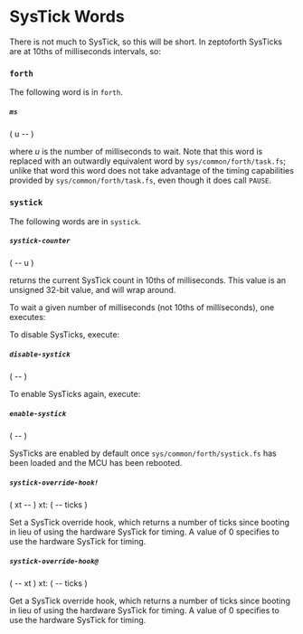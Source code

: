 # SysTick Words

There is not much to SysTick, so this will be short. In zeptoforth SysTicks are at 10ths of milliseconds intervals, so:

### `forth`

The following word is in `forth`.

##### `ms`
( u -- )

where *u* is the number of milliseconds to wait. Note that this word is replaced with an outwardly equivalent word by `sys/common/forth/task.fs`; unlike that word this word does not take advantage of the timing capabilities provided by `sys/common/forth/task.fs`, even though it does call `PAUSE`.

### `systick`

The following words are in `systick`.

##### `systick-counter`
( -- u )

returns the current SysTick count in 10ths of milliseconds. This value is an unsigned 32-bit value, and will wrap around.

To wait a given number of milliseconds (not 10ths of milliseconds), one executes:

To disable SysTicks, execute:

##### `disable-systick`
( -- )

To enable SysTicks again, execute:

##### `enable-systick`
( -- )

SysTicks are enabled by default once `sys/common/forth/systick.fs` has been loaded and the MCU has been rebooted.

##### `systick-override-hook!`
( xt -- ) xt: ( -- ticks )

Set a SysTick override hook, which returns a number of ticks since booting in lieu of using the hardware SysTick for timing. A value of 0 specifies to use the hardware SysTick for timing.

##### `systick-override-hook@`
( -- xt ) xt: ( -- ticks )

Get a SysTick override hook, which returns a number of ticks since booting in lieu of using the hardware SysTick for timing. A value of 0 specifies to use the hardware SysTick for timing.

